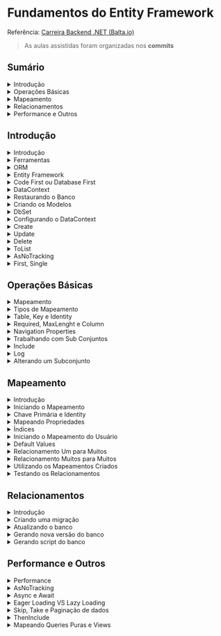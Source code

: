 <h1>Fundamentos do Entity Framework</h1>

Referência: [Carreira Backend .NET (Balta.io)](https://balta.io/)

> As aulas assistidas foram organizadas nos **commits**

<!--#region Sumário -->

<h2>Sumário</h2>

<!--#region Introdução -->

<details><summary>Introdução</summary>

<ul>
    <li><a href="#introducao">Introdução</a></li>
    <li><a href="#ferramentas">Ferramentas</a></li>
    <li><a href="#orm">ORM</a></li>
    <li><a href="#ef">Entity Framework</a></li>
    <li><a href="#code-database-first">Code First ou Database First</a></li>
    <li><a href="#datacontext">DataContext</a></li>
    <li><a href="#restaurando-banco">Restaurando o banco</a></li>
    <li><a href="#criando-modelos">Criando os Modelos</a></li>
    <li><a href="#dbset">DbSet</a></li>
    <li><a href="#config-datacontext">Configurando o DataContext</a></li>
    <li><a href="#create">Create</a></li>
    <li><a href="#update">Update</a></li>
    <li><a href="#delete">Delete</a></li>
    <li><a href="#tolist">ToList</a></li>
    <li><a href="#asnottracking">AsNoTracking</a></li>
    <li><a href="#first-single">First, Single</a></li>
</ul>

</details>

<!--#endregion -->

<!--#region Operações Básicas -->

<details><summary>Operações Básicas</summary>

<ul>
    <li><a href="#ob-mapeamento">Mapeamento</a></li>
    <li><a href="#ob-tipos">Tipos de Mapeamento</a></li>
    <li><a href="#ob-table-key-identity">Table, Key e Identity</a></li>
    <li><a href="#ob-required-maxlenght-column">Required, MaxLenght e Column</a></li>
    <li><a href="#ob-navigation-properties">Navigation Properties</a></li>
    <li><a href="#ob-subconjuntos">Trabalhando com Sub Conjuntos</a></li>
    <li><a href="#ob-include">Include</a></li>
    <li><a href="#ob-log">Log</a></li>
    <li><a href="#ob-subconjunto">Alterando um Subconjunto</a></li>
</ul>

</details>

<!--#endregion -->

<!--#region Mapeamento -->

<details><summary>Mapeamento</summary>

<ul>
    <li><a href="#map-introducao">Introdução</a></li>
    <li><a href="#map-iniciando">Iniciando o Mapeamento</a></li>
    <li><a href="#map-primary-identity">Chave Primária e Identity</a></li>
    <li><a href="#map-propriedades">Mapeando Propriedades</a></li>
    <li><a href="#map-indices">Índices</a></li>
    <li><a href="#map-usuario">Iniciando o Mapeamento do Usuário</a></li>
    <li><a href="#map-default">Default Values</a></li>
    <li><a href="#map-relacionamento-1-n">Relacionamento Um para Muitos</a></li>
    <li><a href="#map-relacionamento-n-n">Relacionamento Muitos para Muitos</a></li>
    <li><a href="#map-criados">Utilizando os Mapeamentos Criados</a></li>
    <li><a href="#map-testando">Testando os Relacionamentos</a></li>
</ul>

</details>

<!--#endregion -->

<!--#region Relacionamentos -->

<details><summary>Relacionamentos</summary>

<ul>
    <li><a href="#rel-introducao">Introdução</a></li>
    <li><a href="#rel-migracao">Criando uma migração</a></li>
    <li><a href="#rel-banco">Atualizando o banco</a></li>
    <li><a href="#rel-versao">Gerando nova versao do banco</a></li>
    <li><a href="#rel-script">Gerando script do banco</a></li>
</ul>

</details>

<!--#endregion -->

<!--#region Relacionamentos -->

<details><summary>Performance e Outros</summary>

<ul>
    <li><a href="#out-performance">Performance</a></li>
    <li><a href="#out-asnotracking">AsNoTracking</a></li>
    <li><a href="#out-async-await">Async e Await</a></li>
    <li><a href="#out-loading">Eager Loading VS Lazy Loading</a></li>
    <li><a href="#out-paginacao">Skip, Take e Paginação</a></li>
    <li><a href="#out-theninclude">ThenInclude</a></li>
    <li><a href="#out-queries">Mapeando Queries Puras e View </a></li>
</ul>

</details>

<!--#endregion -->

<!--#endregion -->

<!--#region Introdução -->

<h2>Introdução</h2>

<!--#region Introdução -->

<details id="introducao"><summary>Introdução</summary>

<br/>

<p>Objetivos:</p>
<ul>    
    <li>Introdução e imersão</li>
    <li>Relacionamentos</li>
    <li>CRUD</li>
    <li>Migrations</li>
    <li>Performance</li>
</ul>

</details>

<!--#endregion -->

<!--#region Ferramentas -->

<details id="ferramentas"><summary>Ferramentas</summary>

<br/>

<p>Requisitos:</p>
<ul>
    <li>Fundamentos C#</li>
    <li>OOP</li>
    <li>SQL Server</li>
    <li>Dapper</li>
</ul>

<p>Ferramentas:</p>
<ul>
    <li>Fundamentos C#, OOP, SQL Server, Dapper</li>
    <li>Windows, Mac ou Linux</li>
    <li>.NET 5 ou superior</li>
    <li>Azure Data Studio</li>
    <li>SQL Server</li>
    <li>Visual Studio Code</li>    
</ul>

</details>

<!--#endregion -->

<!--#region ORM -->

<details id="orm"><summary>ORM</summary>

<br/>

<p>Object/ Relational Mapping:</p>
<ul>    
    <li>Mapeamento Objeto/ Relacional</li>
    <li>Responsável por fazer o DE-PARA</li>
    <li>Parte essencial do Entity Framework</li>
    <li>Similar ao Dapper</li>
</ul>

</details>

<!--#endregion -->

<!--#region Entity Framework -->

<details id="ef"><summary>Entity Framework</summary>

<br/>

<p>Framework:</p>
<ul>    
    <li>Conjunto de bibliotecas</li>
    <li>Muito mais poderoso que o Dapper</li>
    <ul>
        <li>Maix compleso e mais <b>pesado</b></li>
    </ul>
    <li>Permite trabalhar com:</li>
    <ul>
        <li>CRUD</li>
        <li>Migrações</li>
    </ul>
</ul>

</details>

<!--#endregion -->

<!--#region Code First ou Database First -->

<details id="code-database-first"><summary>Code First ou Database First</summary>

<br/>

<p>Projetos Greenfield e Brownfield</p>

<br/>

<p>Abordagens:</p>

<p>1. Database First:</p>
<ul>
<li>O banco já está feito</li>
<li>Mapeamos o que existe para os novos objetos criados</li>
</ul>

<p>2. Code First:</p>
<ul>
<li>Também conhecido como <b>Model First</b></li>
<li>Começamos pelo código</li>
<li>Geramos o banco automaticamente via Migrations</li>
<li>Modelo amplamente usado</li>
</ul>

</details>

<!--#endregion -->

<!--#region DataContext -->

<details id="datacontext"><summary>DataContext</summary>

<br/>

<p>Contextos:</p>

<ul>
<li>Único objeto que o EF precisa</li>
<li>Define o <b>banco de dados</b> em memória</li>
<li>Composto por subconjuntos de dados chamados de <b>DbSet</b></li>
</ul>

</details>

<!--#endregion -->

<!--#region Restaurando o Banco -->

<details id="restaurando-banco"><summary>Restaurando o Banco</summary>

<br/>

<p>Preparando o ambiente:</p>

[Docker Desktop](https://www.docker.com/products/docker-desktop/)

[Docker - Instalação, Configuração e Primeiros Passos](https://balta.io/blog/docker-instalacao-configuracao-e-primeiros-passos)

[SQL Server Docker](https://balta.io/blog/sql-server-docker)

[Azure Data Studio](https://docs.microsoft.com/pt-br/sql/azure-data-studio/download-azure-data-studio?view=sql-server-ver16)

[Script SQL](./script.sql)

</details>

<!--#endregion -->

<!--#region Criando os Modelos -->

<details id="criando-modelos"><summary>Criando os Modelos</summary>

<br/>

```ps
dotnet --list-sdks
dotnet new globaljson --sdk-version 5.0.400

dotnet --version
5.0.408
```

```ps
dotnet new console -o Blog
```

</details>

<!--#endregion -->

<!--#region DbSet -->

<details id="dbset"><summary>DbSet</summary>

<br/>

<p>Instalar pacotes:</p>

```ps
dotnet add package Microsoft.EntityFrameworkCore --version 5.0.17
dotnet add package Microsoft.EntityFrameworkCore.SqlServer --version 5.0.17

dotnet restore
```

</details>

<!--#endregion -->

<!--#region Configurando o DataContext -->

<details id="config-datacontext"><summary>Configurando o DataContext</summary>

<br/>

</details>

<!--#endregion -->

<!--#region Create -->

<details id="create"><summary>Create</summary>

<br/>

```ps
dotnet run
```

```sql
SELECT [Id]
      ,[Name]
      ,[Slug]
  FROM [Blog].[dbo].[Tag]
```

</details>

<!--#endregion -->

<!--#region Update -->

<details id="update"><summary>Update</summary>

<br/>

```ps
dotnet run
```

```sql
SELECT [Id]
      ,[Name]
      ,[Slug]
  FROM [Blog].[dbo].[Tag]
```

</details>

<!--#endregion -->

<!--#region Delete -->

<details id="delete"><summary>Delete</summary>

<br/>

```ps
dotnet run
```

```sql
SELECT [Id]
      ,[Name]
      ,[Slug]
  FROM [Blog].[dbo].[Tag]
```

</details>

<!--#endregion -->

<!--#region ToList -->

<details id="tolist"><summary>ToList</summary>

<br/>

```ps
dotnet run
```

```sql
SELECT [Id]
      ,[Name]
      ,[Slug]
  FROM [Blog].[dbo].[Tag]
```

</details>

<!--#endregion -->

<!--#region AsNoTracking -->

<details id="asnotracking"><summary>AsNoTracking</summary>

<br/>

Muito usado em cenários somente leitura.

Utilizar em leituras.
Não recomendável para atualizações e exclusões. Geralmente os erros ocorrem em tempo de execução (cliente).

```ps
dotnet run
```

```sql
SELECT [Id]
      ,[Name]
      ,[Slug]
  FROM [Blog].[dbo].[Tag]
```

</details>

<!--#endregion -->

<!--#region First, Single -->

<details id="first-single"><summary>First, Single</summary>

<br/>

First: Traz o primeiro item da lista
Single: Traz o primeiro item da lista, mas se houver mais de um item exibe exceção

```ps
dotnet run
```

</details>

<!--#endregion -->

<!--#endregion -->

<!--#region Operações Básicas -->

<h2>Operações Básicas</h2>

<!--#region Mapeamento -->

<details id="ob-mapeamento"><summary>Mapeamento</summary>

<br/>

<p><b>O que é?</b></p>
<ul>    
    <li>De/Para</li>
    <li>Diz qual classe no C# se refere a qual tabela no banco de dados</li>
    <li>Diz quais propriedades da classe se referem a quais colunas da tabela relacionada</li>
    <li>Informa os tipos de dados</li>
    <li>Permite gerar o banco automaticamente</li>
</ul>

</details>

<!--#endregion -->

<!--#region Tipos de Mapeamento -->

<details id="ob-tipos"><summary>Tipos de Mapeamento</summary>

<br/>

<p><b>Tipos:</b></p>
<ul>    
    <li>
        Fluent Mapping
        <ul>
            <li>Mapeamento fluente</li>
            <li>Feito em uma classe externa</li>
            <li>Não "polui" a classe principal</li>
            <li>Não cria dependências na classe/ projeto principal</li>
        </ul>
    </li>
    <li>
        Data Annotations
        <ul>
            <li>Feitos diretamente nas classes</li>
            <li>Mais simples e diretos</li>
            <li>Dependem do System.ComponentModel.DataAnnotations ¹</li>
        </ul>
    </li>
</ul>

¹ Alguns dependem do Microsoft.EntityFrameworkCore também. Quando compartilhado com outros projetos, as dependências não são recomendadas. Utilizado para projetos menores.

</details>

<!--#endregion -->

<!--#region Table, Key e Identity -->

<details id="ob-table-key-identity"><summary>Table, Key e Identity</summary>

<br/>

</details>

<!--#endregion -->

<!--#region Required, MaxLenght e Column -->

<details id="ob-required-maxlenght-column"><summary>Required, MaxLenght e Column</summary>

<br/>

</details>

<!--#endregion -->

<!--#region Navigation Properties -->

<details id="ob-navigation-properties"><summary>Navigation Properties</summary>

<br/>

</details>

<!--#endregion -->

<!--#region Trabalhando com Sub Conjuntos -->

<details id="ob-subconjuntos"><summary>Trabalhando com Sub Conjuntos</summary>

<br/>

```ps
dotnet run
```

```sql
select * from [Post]
select * from [User]
select * from [Category]
```

![Imagem](./Blog/Assets/Captura%20de%20tela%202022-06-21%20210232.png)

</details>

<!--#endregion -->

<!--#region Include -->

<details id="ob-include"><summary>Include</summary>

<br/>

```ps
dotnet run

Começando com EF Core escrito por André Baltieri
```

</details>

<!--#endregion -->

<!--#region Log -->

<details id="ob-log"><summary>Log</summary>

<br/>

<p>Evitar **ThenInclude** que faz **subselect** na base de dados.</p>

```ps
dotnet run
```

Sem include:

```ps
info: 21/06/2022 21:17:42.309 RelationalEventId.CommandExecuted[20101] (Microsoft.EntityFrameworkCore.Database.Command)
      Executed DbCommand (76ms) [Parameters=[], CommandType='Text', CommandTimeout='30']
      SELECT [p].[Id], [p].[AuthorId], [p].[Body], [p].[CategoryId], [p].[CreateDate], [p].[LastUpdateDate], [p].[Slug], [p].[Summary], [p].[Title]
      FROM [Post] AS [p]
      ORDER BY [p].[LastUpdateDate] DESC
```

Com include **Author**:

```ps
info: 21/06/2022 21:19:50.036 RelationalEventId.CommandExecuted[20101] (Microsoft.EntityFrameworkCore.Database.Command)
      Executed DbCommand (101ms) [Parameters=[], CommandType='Text', CommandTimeout='30']
      SELECT [p].[Id], [p].[AuthorId], [p].[Body], [p].[CategoryId], [p].[CreateDate], [p].[LastUpdateDate], [p].[Slug], [p].[Summary], [p].[Title], [u].[Id], [u].[Bio], [u].[Email], [u].[Image], [u].[Name], [u].[PasswordHash], [u].[Slug]
      FROM [Post] AS [p]
      INNER JOIN [User] AS [u] ON [p].[AuthorId] = [u].[Id]
      ORDER BY [p].[LastUpdateDate] DESC
```

Com include **Author** e **Category**:

```ps
info: 21/06/2022 21:22:41.974 RelationalEventId.CommandExecuted[20101] (Microsoft.EntityFrameworkCore.Database.Command)
      Executed DbCommand (193ms) [Parameters=[], CommandType='Text', CommandTimeout='30']
      SELECT [p].[Id], [p].[AuthorId], [p].[Body], [p].[CategoryId], [p].[CreateDate], [p].[LastUpdateDate], [p].[Slug], [p].[Summary], [p].[Title], [u].[Id], [u].[Bio], [u].[Email], [u].[Image], [u].[Name], [u].[PasswordHash], [u].[Slug], [c].[Id], [c].[Name], [c].[Slug]
      FROM [Post] AS [p]
      INNER JOIN [User] AS [u] ON [p].[AuthorId] = [u].[Id]
      INNER JOIN [Category] AS [c] ON [p].[CategoryId] = [c].[Id]
      ORDER BY [p].[LastUpdateDate] DESC
```

</details>

<!--#endregion -->

<!--#region Alterando um Subconjunto -->

<details id="ob-subconjunto"><summary>Alterando um Subconjunto</summary>

<br/>

```ps
dotnet run
```

```ps
info: 21/06/2022 21:35:49.805 CoreEventId.ContextInitialized[10403] (Microsoft.EntityFrameworkCore.Infrastructure)
      Entity Framework Core 5.0.17 initialized 'BlogDataContext' using provider 'Microsoft.EntityFrameworkCore.SqlServer' with options: None
info: 21/06/2022 21:35:50.646 RelationalEventId.CommandExecuted[20101] (Microsoft.EntityFrameworkCore.Database.Command)
      Executed DbCommand (44ms) [Parameters=[], CommandType='Text', CommandTimeout='30']
      SELECT TOP(1) [p].[Id], [p].[AuthorId], [p].[Body], [p].[CategoryId], [p].[CreateDate], [p].[LastUpdateDate], [p].[Slug], [p].[Summary], [p].[Title], [u].[Id], [u].[Bio], [u].[Email], [u].[Image], [u].[Name], [u].[PasswordHash], [u].[Slug], [c].[Id], [c].[Name], [c].[Slug]
      FROM [Post] AS [p]
      INNER JOIN [User] AS [u] ON [p].[AuthorId] = [u].[Id]
      INNER JOIN [Category] AS [c] ON [p].[CategoryId] = [c].[Id]
      ORDER BY [p].[LastUpdateDate] DESC
info: 21/06/2022 21:35:51.102 RelationalEventId.CommandExecuted[20101] (Microsoft.EntityFrameworkCore.Database.Command)
      Executed DbCommand (71ms) [Parameters=[@p8='?' (DbType = Int32), @p0='?' (DbType = Int32), @p1='?' (Size = 4000), @p2='?' (DbType = Int32), @p3='?' (DbType = DateTime2), @p4='?' (DbType = DateTime2), @p5='?' (Size = 4000), @p6='?' (Size = 4000), @p7='?' (Size = 4000)], CommandType='Text', CommandTimeout='30']
      SET NOCOUNT ON;
      UPDATE [Post] SET [AuthorId] = @p0, [Body] = @p1, [CategoryId] = @p2, [CreateDate] = @p3, [LastUpdateDate] = @p4, [Slug] = @p5, [Summary] = @p6, [Title] = @p7
      WHERE [Id] = @p8;
      SELECT @@ROWCOUNT;
info: 21/06/2022 21:35:51.118 RelationalEventId.CommandExecuted[20101] (Microsoft.EntityFrameworkCore.Database.Command)
      Executed DbCommand (8ms) [Parameters=[@p1='?' (DbType = Int32), @p0='?' (Size = 4000)], CommandType='Text', CommandTimeout='30']
      SET NOCOUNT ON;
      UPDATE [User] SET [Name] = @p0
      WHERE [Id] = @p1;
      SELECT @@ROWCOUNT;
```

```sql
select * from [User];
```

![Imagem](./Blog/Assets/Captura%20de%20tela%202022-06-21%20213623.png)

</details>

<!--#endregion -->

<!--#endregion -->

<!--#region Mapeamento -->

<h2>Mapeamento</h2>

<!--#region Introdução -->

<details id="map-introducao"><summary>Introdução</summary>

<br/>

<p><b>Fluent Mapping</b></p>

</details>

<!--#endregion -->

<!--#region Iniciando o Mapeamento -->

<details id="map-iniciando"><summary>Iniciando o Mapeamento</summary>

<br/>

</details>

<!--#endregion -->

<!--#region Chave Primária e Identity -->

<details id="map-primary-identity"><summary>Chave Primária e Identity</summary>

<br/>

</details>

<!--#endregion -->

<!--#region Mapeando Propriedades -->

<details id="map-propriedades"><summary>Mapeando Propriedades</summary>

<br/>

</details>

<!--#endregion -->

<!--#region Índices -->

<details id="map-indices"><summary>Índices</summary>

<br/>

</details>

<!--#endregion -->

<!--#region Iniciando o Mapeamento do Usuário -->

<details id="map-usuario"><summary>Iniciando o Mapeamento do Usuário</summary>

<br/>

</details>

<!--#endregion -->

<!--#region Default Values -->

<details id="map-default"><summary>Default Values</summary>

<br/>

</details>

<!--#endregion -->

<!--#region Relacionamento Um para Muitos -->

<details id="map-relacionamento-1-n"><summary>Relacionamento Um para Muitos</summary>

<br/>

</details>

<!--#endregion -->

<!--#region Relacionamento Muitos para Muitos -->

<details id="map-relacionamento-n-n"><summary>Relacionamento Muitos para Muitos</summary>

<br/>

</details>

<!--#endregion -->

<!--#region Utilizando os Mapeamentos Criados -->

<details id="map-criados"><summary>Utilizando os Mapeamentos Criados</summary>

<br/>

</details>

<!--#endregion -->

<!--#region Testando os Relacionamentos -->

<details id="map-testando"><summary>Testando os Relacionamentos</summary>

<br/>

```ps
dotnet run
```

```sql
select * from [User]
select * from [Category]
select * from [Post]
```

![Imagem](./FluentBlog/Assets/Captura%20de%20tela%202022-06-25%20095451.png)

</details>

<!--#endregion -->

<!--#endregion -->

<!--#region Relacionamentos -->

<h2>Relacionamentos</h2>

<!--#region Introdução -->

<details id="rel-introducao"><summary>Introdução</summary>

<br/>

```sql
USE [master]
GO

ALTER DATABASE [Blog] SET SINGLE_USER WITH ROLLBACK IMMEDIATE
GO

DROP DATABASE [Blog]
GO
```

```ps
dotnet tool install --global dotnet-ef
dotnet ef
```

</details>

<!--#endregion -->

<!--#region Criando uma migração -->

<details id="rel-migracao"><summary>Criando uma migração</summary>

<br/>

```ps
dotnet add package Microsoft.EntityFrameworkCore.Design --version 5.0.17
```

```ps
dotnet clean
dotnet build

dotnet ef migrations add InitialCreation
```

<p>Será criada a pasta <b>Migrations</b> dentro do projeto</p>

</details>

<!--#endregion -->

<!--#region Atualizando o banco -->

<details id="rel-banco"><summary>Atualizando o banco</summary>

<br/>

```ps
dotnet ef database update
```

```sql
SELECT TOP (1000) [MigrationId]
      ,[ProductVersion]
  FROM [Blog].[dbo].[__EFMigrationsHistory]
```

![Imagem](./FluentBlog/Assets/Captura%20de%20tela%202022-06-25%20111557.png)

</details>

<!--#endregion -->

<!--#region Gerando nova versão do banco -->

<details id="rel-versao"><summary>Gerando nova versão do banco</summary>

<br/>

```ps
dotnet ef migrations add AdicionadoCampoGitHub
dotnet ef database update

dotnet run
```

![Imagem](./FluentBlog/Assets/Captura%20de%20tela%202022-06-25%20112944.png)

</details>

<!--#endregion -->

<!--#region Gerando script do banco -->

<details id="rel-script"><summary>Gerando script do banco</summary>

<br/>

<p>Para deixar de trabalhar com Migrations:</p>
<ul>
    <li>Excluir a pasta <b>Migrations</b> do projeto</li>
    <li>Excluir a tabela <b>__EFMigrationsHistory</b> do banco de dados</li>
</ul>

```sql
DROP TABLE [__EFMigrationsHistory]
```

<p>Geração de script do banco:</p>

```sql
USE [master]
GO

ALTER DATABASE [Blog] SET SINGLE_USER WITH ROLLBACK IMMEDIATE
GO

DROP DATABASE [Blog]
GO
```

```ps
dotnet clean
dotnet build

dotnet ef migrations add InitialCreation
dotnet ef migrations script -o ./migration.sql
```

```sql
CREATE DATABASE [Blog]
GO

USE [Blog]
GO

<migration.sql>
```

</details>

<!--#endregion -->

<!--#endregion -->

<!--#region Performance e Outros -->

<h2>Performance e Outros</h2>

<!--#region Performance e Outros -->

<details id="out-performance"><summary>Performance</summary>

<br/>

<p>
Performance é uma feature. Desejável, não obrigatório.<br/>
Definir o que seria performance.
</p>

</details>

<!--#endregion -->

<!--#region AsNoTracking -->

<details id="out-asnotracking"><summary>AsNoTracking</summary>

<br/>

<p>Tracking</p>
<p>Metadados: informações a mais utilizadas pelo <b>EF</b></p>
<p>AsNoTracking não traz metadados</p>

</details>

<!--#endregion -->

<!--#region Async e Await -->

<details id="out-async-await"><summary>Async e Await</summary>

<br/>

<p><b>Task - System.Threading.Tasks</b></p>
<p>Tarefas. Permite execuções em paralelo.</p>
<p><b>Async</b> e <b>Await</b> dependem do método como <b>Task</b>. Com isso, outros métodos podem chamar esse método ao mesmo tempo e aguardar sua execução.</p>

<p>Sem <b>await</b> todas as instruções do método são executadas mesmo que algumas não estejam concluídas.</p>

</details>

<!--#endregion -->

<!--#region Eager Loading VS Lazy Loading -->

<details id="out-loading"><summary>Eager Loading VS Lazy Loading</summary>

<br/>

<p>Lazy Loading: Carregamento preguiçoso</p>

</details>

<!--#endregion -->

<!--#region Skip, Take e Paginação de dados -->

<details id="out-paginacao"><summary>Skip, Take e Paginação de dados</summary>

<br/>

</details>

<!--#endregion -->

<!--#region ThenInclude -->

<details id="out-theninclude"><summary>ThenInclude</summary>

<br/>

<p>SUBSELECT, evitar. Baixa performance.</p>
<p>Optar por mapear query manualmente.</p>

</details>

<!--#endregion -->

<!--#region Mapeando Queries Puras e Views -->

<details id="out-queries"><summary>Mapeando Queries Puras e Views</summary>

<br/>

</details>

<!--#endregion -->

<!--#endregion -->

